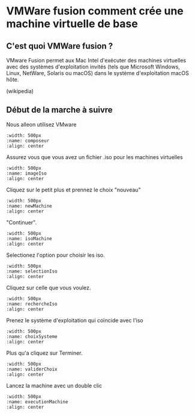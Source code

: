 
# VMWare  fusion  comment crée une machine virtuelle de base

##  C'est quoi VMWare fusion ?
VMware Fusion permet aux Mac Intel d'exécuter des machines virtuelles avec des systèmes d'exploitation invités (tels que Microsoft Windows, Linux, NetWare, Solaris ou macOS) dans le système d'exploitation macOS hôte.

(wikipedia) 
## Début de la marche à suivre

Nous alleon utilisez VMware 

```{image} images/composeur.png
:width: 500px
:name: composeur
:align: center
```

Assurez vous que vous avez un fichier .iso pour les machines virtuelles


```{image} images/imageIso.png
:width: 500px
:name: imageIso
:align: center
```

Cliquez sur le petit plus et prennez le choix "nouveau"

```{image} images/newMachine.png
:width: 500px
:name: newMachine
:align: center
```

"Continuer".

```{image} images/isoMachine.png
:width: 500px
:name: isoMachine
:align: center
```

Selectionez l'option pour choisir les iso.

```{image} images/selectionIso.png
:width: 500px
:name: selectionIso
:align: center
```

Cliquez sur celle que vous voulez.

```{image} images/rechercheIso.png
:width: 500px
:name: rechercheIso
:align: center
```

Prenez le système d'exploitation qui coïncide avec l'iso 

```{image} images/choixSysteme.png
:width: 500px
:name: choixSysteme
:align: center
```

Plus qu'a cliquez sur Terminer.

```{image} images/validerChoix.png
:width: 500px
:name: validerChoix
:align: center
```

Lancez la machine avec un double clic

```{image} images/executionMachine.png
:width: 500px
:name: executionMachine
:align: center
```
